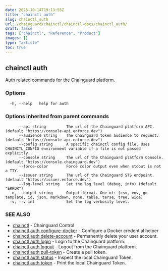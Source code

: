 ```yaml
---
date: 2025-10-14T19:13:55Z
title: "chainctl auth"
slug: chainctl_auth
url: /chainguard/chainctl/chainctl-docs/chainctl_auth/
draft: false
tags: ["chainctl", "Reference", "Product"]
images: []
type: "article"
toc: true
---
```

## chainctl auth

Auth related commands for the Chainguard platform.

### Options

```
  -h, --help   help for auth
```

### Options inherited from parent commands

```
      --api string         The url of the Chainguard platform API. (default "https://console-api.enforce.dev")
      --audience string    The Chainguard token audience to request. (default "https://console-api.enforce.dev")
      --config string      A specific chainctl config file. Uses CHAINCTL_CONFIG environment variable if a file is not passed explicitly.
      --console string     The url of the Chainguard platform Console. (default "https://console.chainguard.dev")
      --force-color        Force color output even when stdout is not a TTY.
      --issuer string      The url of the Chainguard STS endpoint. (default "https://issuer.enforce.dev")
      --log-level string   Set the log level (debug, info) (default "ERROR")
  -o, --output string      Output format. One of: [csv, env, go-template, id, json, markdown, none, table, terse, tree, wide]
  -v, --v int              Set the log verbosity level.
```

### SEE ALSO

* [chainctl](/chainguard/chainctl/chainctl-docs/chainctl/)	 - Chainguard Control
* [chainctl auth configure-docker](/chainguard/chainctl/chainctl-docs/chainctl_auth_configure-docker/)	 - Configure a Docker credential helper
* [chainctl auth delete-account](/chainguard/chainctl/chainctl-docs/chainctl_auth_delete-account/)	 - Permanently delete your user account.
* [chainctl auth login](/chainguard/chainctl/chainctl-docs/chainctl_auth_login/)	 - Login to the Chainguard platform.
* [chainctl auth logout](/chainguard/chainctl/chainctl-docs/chainctl_auth_logout/)	 - Logout from the Chainguard platform.
* [chainctl auth pull-token](/chainguard/chainctl/chainctl-docs/chainctl_auth_pull-token/)	 - Create a pull token.
* [chainctl auth status](/chainguard/chainctl/chainctl-docs/chainctl_auth_status/)	 - Inspect the local Chainguard Token.
* [chainctl auth token](/chainguard/chainctl/chainctl-docs/chainctl_auth_token/)	 - Print the local Chainguard Token.

